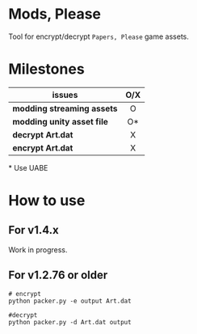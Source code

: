 # Mods, Please
Tool for encrypt/decrypt `Papers, Please` game assets.

# Milestones
| issues                       | O/X |
|------------------------------|:---:|
| **modding streaming assets** |  O  |
| **modding unity asset file** |  O* |
| **decrypt Art.dat**          |  X  |
| **encrypt Art.dat**          |  X  |

\* Use UABE


# How to use
## For v1.4.x
Work in progress.

## For v1.2.76 or older
```shell
# encrypt
python packer.py -e output Art.dat

#decrypt
python packer.py -d Art.dat output
```
